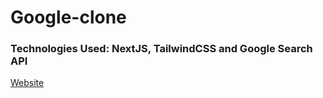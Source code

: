 # Google-clone
### Technologies Used: NextJS, TailwindCSS and Google Search API
<a href="nextjs-google-clone.vercel.app">Website</a>
